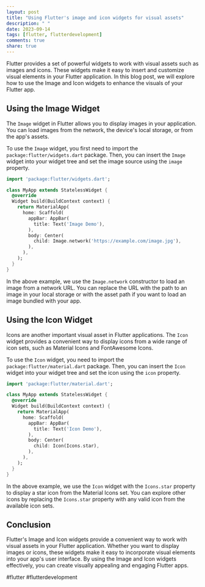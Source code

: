 ```yaml
---
layout: post
title: "Using Flutter's image and icon widgets for visual assets"
description: " "
date: 2023-09-14
tags: [flutter, flutterdevelopment]
comments: true
share: true
---
```


Flutter provides a set of powerful widgets to work with visual assets such as images and icons. These widgets make it easy to insert and customize visual elements in your Flutter application. In this blog post, we will explore how to use the Image and Icon widgets to enhance the visuals of your Flutter app.

## Using the Image Widget

The `Image` widget in Flutter allows you to display images in your application. You can load images from the network, the device's local storage, or from the app's assets.

To use the `Image` widget, you first need to import the `package:flutter/widgets.dart` package. Then, you can insert the `Image` widget into your widget tree and set the image source using the `image` property.

```dart
import 'package:flutter/widgets.dart';

class MyApp extends StatelessWidget {
  @override
  Widget build(BuildContext context) {
    return MaterialApp(
      home: Scaffold(
        appBar: AppBar(
          title: Text('Image Demo'),
        ),
        body: Center(
          child: Image.network('https://example.com/image.jpg'),
        ),
      ),
    );
  }
}
```

In the above example, we use the `Image.network` constructor to load an image from a network URL. You can replace the URL with the path to an image in your local storage or with the asset path if you want to load an image bundled with your app.

## Using the Icon Widget

Icons are another important visual asset in Flutter applications. The `Icon` widget provides a convenient way to display icons from a wide range of icon sets, such as Material Icons and FontAwesome Icons.

To use the `Icon` widget, you need to import the `package:flutter/material.dart` package. Then, you can insert the `Icon` widget into your widget tree and set the icon using the `icon` property.

```dart
import 'package:flutter/material.dart';

class MyApp extends StatelessWidget {
  @override
  Widget build(BuildContext context) {
    return MaterialApp(
      home: Scaffold(
        appBar: AppBar(
          title: Text('Icon Demo'),
        ),
        body: Center(
          child: Icon(Icons.star),
        ),
      ),
    );
  }
}
```

In the above example, we use the `Icon` widget with the `Icons.star` property to display a star icon from the Material Icons set. You can explore other icons by replacing the `Icons.star` property with any valid icon from the available icon sets.

## Conclusion

Flutter's Image and Icon widgets provide a convenient way to work with visual assets in your Flutter application. Whether you want to display images or icons, these widgets make it easy to incorporate visual elements into your app's user interface. By using the Image and Icon widgets effectively, you can create visually appealing and engaging Flutter apps.

#flutter #flutterdevelopment